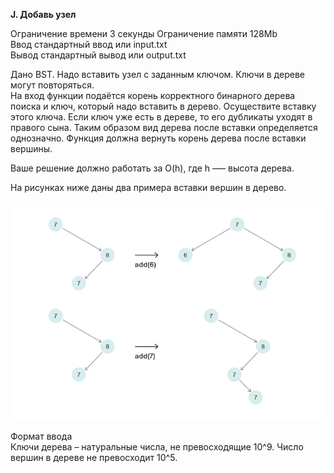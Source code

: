 **J. Добавь узел**

Ограничение времени	3 секунды 
Ограничение памяти	128Mb  
Ввод	стандартный ввод или input.txt  
Вывод	стандартный вывод или output.txt  

Дано BST. Надо вставить узел с заданным ключом. Ключи в дереве могут повторяться.  
На вход функции подаётся корень корректного бинарного дерева поиска и ключ, который надо вставить в дерево. Осуществите вставку этого ключа. Если ключ уже есть в дереве, то его дубликаты уходят в правого сына. Таким образом вид дерева после вставки определяется однозначно. Функция должна вернуть корень дерева после вставки вершины.  

Ваше решение должно работать за O(h), где h –— высота дерева.

На рисунках ниже даны два примера вставки вершин в дерево.

![](J.png)

Формат ввода  
Ключи дерева – натуральные числа, не превосходящие 10^9. Число вершин в дереве не превосходит 10^5.
